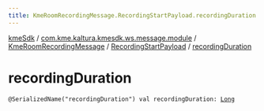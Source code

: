 ```yaml
---
title: KmeRoomRecordingMessage.RecordingStartPayload.recordingDuration - kmeSdk
---
```


[kmeSdk](../../../index.html) / [com.kme.kaltura.kmesdk.ws.message.module](../../index.html) / [KmeRoomRecordingMessage](../index.html) / [RecordingStartPayload](index.html) / [recordingDuration](./recording-duration.html)

# recordingDuration

`@SerializedName("recordingDuration") val recordingDuration: `[`Long`](https://kotlinlang.org/api/latest/jvm/stdlib/kotlin/-long/index.html)
